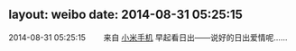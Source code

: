 layout: weibo
date: 2014-08-31 05:25:15
---
2014-08-31 05:25:15  &nbsp;&nbsp;&nbsp;&nbsp;&nbsp;&nbsp; 来自 <a href="http://app.weibo.com/t/feed/22zMnn" rel="nofollow">小米手机</a>
早起看日出——说好的日出爱情呢…… ​​​
